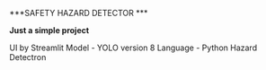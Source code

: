 ***SAFETY HAZARD DETECTOR ***

**Just a simple project**

UI by Streamlit
Model - YOLO version 8
Language - Python
Hazard Detectron
